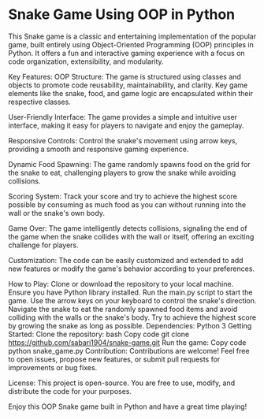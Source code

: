 # Snake Game Using OOP in Python


This Snake game is a classic and entertaining implementation of the popular game, built entirely using Object-Oriented Programming (OOP) principles in Python. It offers a fun and interactive gaming experience with a focus on code organization, extensibility, and modularity.

Key Features:
OOP Structure: The game is structured using classes and objects to promote code reusability, maintainability, and clarity. Key game elements like the snake, food, and game logic are encapsulated within their respective classes.

User-Friendly Interface: The game provides a simple and intuitive user interface, making it easy for players to navigate and enjoy the gameplay.

Responsive Controls: Control the snake's movement using arrow keys, providing a smooth and responsive gaming experience.

Dynamic Food Spawning: The game randomly spawns food on the grid for the snake to eat, challenging players to grow the snake while avoiding collisions.

Scoring System: Track your score and try to achieve the highest score possible by consuming as much food as you can without running into the wall or the snake's own body.

Game Over: The game intelligently detects collisions, signaling the end of the game when the snake collides with the wall or itself, offering an exciting challenge for players.

Customization: The code can be easily customized and extended to add new features or modify the game's behavior according to your preferences.

How to Play:
Clone or download the repository to your local machine.
Ensure you have Python library installed.
Run the main.py script to start the game.
Use the arrow keys on your keyboard to control the snake's direction.
Navigate the snake to eat the randomly spawned food items and avoid colliding with the walls or the snake's body.
Try to achieve the highest score by growing the snake as long as possible.
Dependencies:
Python 3
Getting Started:
Clone the repository:
bash
Copy code
git clone https://github.com/sabari1904/snake-game.git
Run the game:
Copy code
python snake_game.py
Contribution:
Contributions are welcome! Feel free to open issues, propose new features, or submit pull requests for improvements or bug fixes.

License:
This project is open-source. You are free to use, modify, and distribute the code for your purposes.

Enjoy this OOP Snake game built in Python and have a great time playing!
